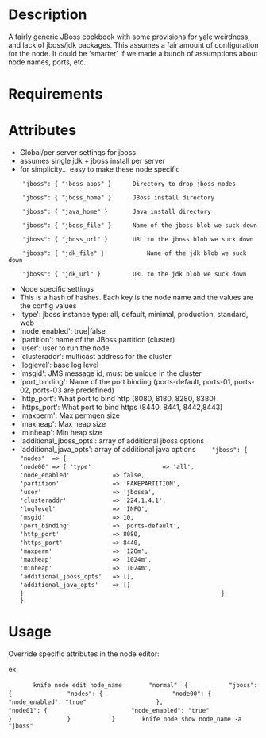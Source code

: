 Description
===========

A fairly generic JBoss cookbook with some provisions for yale weirdness, 
and lack of jboss/jdk packages.  This assumes a fair amount of configuration
for the node.  It could be 'smarter' if we made a bunch of assumptions about
node names, ports, etc.

Requirements
============

Attributes
==========

- Global/per server settings for jboss
- assumes single jdk + jboss install per server
- for simplicity... easy to make these node specific

`    "jboss": { "jboss_apps" }		Directory to drop jboss nodes`

`    "jboss": { "jboss_home" }		JBoss install directory`

`    "jboss": { "java_home" }		Java install directory`

`    "jboss": { "jboss_file" }		Name of the jboss blob we suck down`

`    "jboss": { "jboss_url" }		URL to the jboss blob we suck down`

`    "jboss": { "jdk_file" }			Name of the jdk blob we suck down`

`    "jboss": { "jdk_url" }			URL to the jdk blob we suck down`

- Node specific settings
- This is a hash of hashes.  Each key is the node name and the values are the config values
- 'type': jboss instance type: all, default, minimal, production, standard, web
- 'node_enabled': true|false
- 'partition': name of the JBoss partition (cluster)
- 'user': user to run the node
- 'clusteraddr': multicast address for the cluster
- 'loglevel': base log level
- 'msgid': JMS message id, must be unique in the cluster
- 'port_binding': Name of the port binding (ports-default, ports-01, ports-02, ports-03 are predefined)
- 'http_port': What port to bind http (8080, 8180, 8280, 8380)
- 'https_port': What port to bind https (8440, 8441, 8442,8443)
- 'maxperm': Max permgen size
- 'maxheap': Max heap size
- 'minheap': Min heap size
- 'additional_jboss_opts': array of additional jboss options
- 'additional_java_opts': array of additional java options
`    "jboss": { "nodes"  => {`
`    													'node00' => { 'type'                    => 'all',`
`                                             'node_enabled'            => false,` 
`                                             'partition'               => 'FAKEPARTITION',`
`                                             'user'                    => 'jbossa',`
`                                             'clusteraddr'             => '224.1.4.1',`
`                                             'loglevel'                => 'INFO',`
`                                             'msgid'                   => 10,`
`                                             'port_binding'            => 'ports-default',`
`                                             'http_port'               => 8080,`
`                                             'https_port'              => 8440,`
`                                             'maxperm'                 => '128m',`
`                                             'maxheap'                 => '1024m',`
`                                             'minheap'                 => '1024m',`
`                                             'additional_jboss_opts'   => [],`
`                                             'additional_java_opts'    => []`
`    																				}`
`    													}`
`    					}`


Usage
=====

Override specific attributes in the node editor:

ex.

`    	knife node edit node_name`
`    	"normal": {`
`    		"jboss": {`
`    			"nodes": {`
`    				"node00": {`
`    					"node_enabled": "true"`
`    				},`
`    				"node01": {`
`    					"node_enabled": "true"`
`    				}`
`    			}`
`    		}`
`    	knife node show node_name -a "jboss"`

